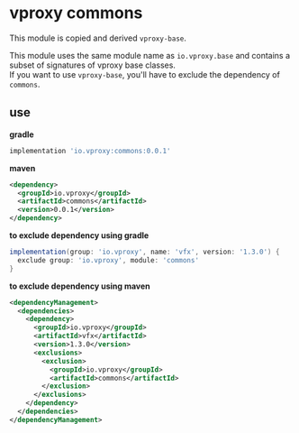 # vproxy commons

This module is copied and derived `vproxy-base`.

This module uses the same module name as `io.vproxy.base` and contains a subset of signatures of vproxy base classes.  
If you want to use `vproxy-base`, you'll have to exclude the dependency of `commons`.

## use

**gradle**

```groovy
implementation 'io.vproxy:commons:0.0.1'
```

**maven**

```xml
<dependency>
  <groupId>io.vproxy</groupId>
  <artifactId>commons</artifactId>
  <version>0.0.1</version>
</dependency>
```

**to exclude dependency using gradle**

```groovy
implementation(group: 'io.vproxy', name: 'vfx', version: '1.3.0') {
  exclude group: 'io.vproxy', module: 'commons'
}
```

**to exclude dependency using maven**

```xml
<dependencyManagement>
  <dependencies>
    <dependency>
      <groupId>io.vproxy</groupId>
      <artifactId>vfx</artifactId>
      <version>1.3.0</version>
      <exclusions>
        <exclusion>
          <groupId>io.vproxy</groupId>
          <artifactId>commons</artifactId>
        </exclusion>
      </exclusions>
    </dependency>
  </dependencies>
</dependencyManagement>
```
